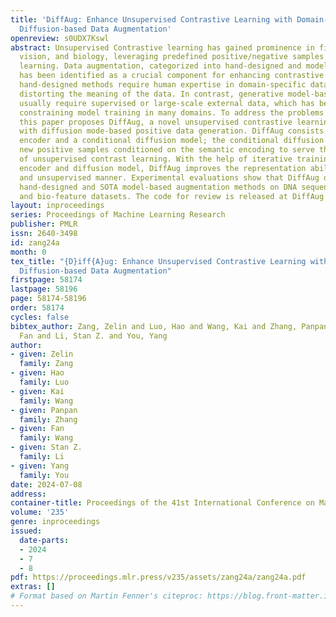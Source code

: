 ```yaml
---
title: 'DiffAug: Enhance Unsupervised Contrastive Learning with Domain-Knowledge-Free
  Diffusion-based Data Augmentation'
openreview: s0UDX7Kswl
abstract: Unsupervised Contrastive learning has gained prominence in fields such as
  vision, and biology, leveraging predefined positive/negative samples for representation
  learning. Data augmentation, categorized into hand-designed and model-based methods,
  has been identified as a crucial component for enhancing contrastive learning. However,
  hand-designed methods require human expertise in domain-specific data while sometimes
  distorting the meaning of the data. In contrast, generative model-based approaches
  usually require supervised or large-scale external data, which has become a bottleneck
  constraining model training in many domains. To address the problems presented above,
  this paper proposes DiffAug, a novel unsupervised contrastive learning technique
  with diffusion mode-based positive data generation. DiffAug consists of a semantic
  encoder and a conditional diffusion model; the conditional diffusion model generates
  new positive samples conditioned on the semantic encoding to serve the training
  of unsupervised contrast learning. With the help of iterative training of the semantic
  encoder and diffusion model, DiffAug improves the representation ability in an uninterrupted
  and unsupervised manner. Experimental evaluations show that DiffAug outperforms
  hand-designed and SOTA model-based augmentation methods on DNA sequence, visual,
  and bio-feature datasets. The code for review is released at DiffAug CODE.
layout: inproceedings
series: Proceedings of Machine Learning Research
publisher: PMLR
issn: 2640-3498
id: zang24a
month: 0
tex_title: "{D}iff{A}ug: Enhance Unsupervised Contrastive Learning with Domain-Knowledge-Free
  Diffusion-based Data Augmentation"
firstpage: 58174
lastpage: 58196
page: 58174-58196
order: 58174
cycles: false
bibtex_author: Zang, Zelin and Luo, Hao and Wang, Kai and Zhang, Panpan and Wang,
  Fan and Li, Stan Z. and You, Yang
author:
- given: Zelin
  family: Zang
- given: Hao
  family: Luo
- given: Kai
  family: Wang
- given: Panpan
  family: Zhang
- given: Fan
  family: Wang
- given: Stan Z.
  family: Li
- given: Yang
  family: You
date: 2024-07-08
address:
container-title: Proceedings of the 41st International Conference on Machine Learning
volume: '235'
genre: inproceedings
issued:
  date-parts:
  - 2024
  - 7
  - 8
pdf: https://proceedings.mlr.press/v235/assets/zang24a/zang24a.pdf
extras: []
# Format based on Martin Fenner's citeproc: https://blog.front-matter.io/posts/citeproc-yaml-for-bibliographies/
---
```


